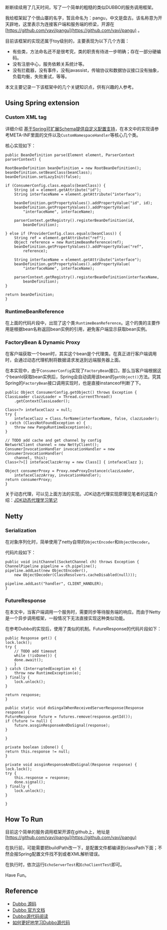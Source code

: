 

断断续续用了几天时间，写了一个简单的粗糙的类似DUBBO的服务调用框架。 

我给框架起了个很山寨的名字，暂且命名为：pangu，中文是盘古。该名称意为开天辟地，这里表示为连接客户端和服务端的桥梁，开源在[https://github.com/vavi/pangu](https://github.com/vavi/pangu) 。

目前该框架的实现还属于toy级别的，主要表现为以下几个方面：

* 有些类，方法命名还不是很考究，类的职责有待进一步明确；存在一部分硬编码。
* 没有注册中心，服务依赖关系统计等。
* 没有拦截器，没有事件，没有javassist，传输协议和数据协议接口没有抽象，负载均衡，失败重试，等等。

本文主要记录一下该框架中的几个关键知识点，供有兴趣的人参考。

## Using Spring extension
### Custom XML tag
详细介绍 [基于Spring可扩展Schema提供自定义配置支持](http://blog.csdn.net/cutesource/article/details/5864562)，在本文中的实现请参考META-INF里面的文件以及`CustomNamespaceHandler`等核心几个类。

核心实现如下：


	public BeanDefinition parse(Element element, ParserContext parserContext) {

	RootBeanDefinition beanDefinition = new RootBeanDefinition();
	beanDefinition.setBeanClass(beanClass);
	beanDefinition.setLazyInit(false);

	if (ConsumerConfig.class.equals(beanClass)) {
	    String id = element.getAttribute("id");
	    String interfaceName = element.getAttribute("interface");

	    beanDefinition.getPropertyValues().addPropertyValue("id", id);
	    beanDefinition.getPropertyValues().addPropertyValue(
		    "interfaceName", interfaceName);

	    parserContext.getRegistry().registerBeanDefinition(id,
		    beanDefinition);

	} else if (ProviderConfig.class.equals(beanClass)) {
	    String ref = element.getAttribute("ref");
	    Object reference = new RuntimeBeanReference(ref);
	    beanDefinition.getPropertyValues().addPropertyValue("ref",
		    reference);

	    String interfaceName = element.getAttribute("interface");
	    beanDefinition.getPropertyValues().addPropertyValue(
		    "interfaceName", interfaceName);

	    parserContext.getRegistry().registerBeanDefinition(interfaceName,
		    beanDefinition);
	}

	return beanDefinition;
    }

 
### RuntimeBeanReference

在上面的代码片段中，出现了这个类:`RuntimeBeanReference`。这个的类的主要作用是根据bean名称返回bean实例的引用，避免客户端显示获取bean实例。


### FactoryBean & Dynamic Proxy

在客户端获取一个bean时，其实这个bean是个代理类。在真正进行客户端调用时，会通过动态代理机制将数据请求发送到远端服务器上面。

在本实现中，由于`ConsumerConfig`实现了`FactoryBean`接口，那么当客户端根据这个beanId获取bean实例后，Spring会自动调用该bean的`getObject()`方法。究其Spring的`FactoryBean`接口调用实现时，也是直接instanceof判断了下。


 
	public Object ConsumerConfig.getObject() throws Exception {
	ClassLoader clazzLoader = Thread.currentThread()
		.getContextClassLoader();

	Class<?> intefaceClazz = null;
	try {
	    intefaceClazz = Class.forName(interfaceName, false, clazzLoader);
	} catch (ClassNotFoundException e) {
	    throw new PanguRuntimeException(e);
	}

	// TODO add cache and get channel by config
	NetworkClient channel = new NettyClient();
	ConsumerInvocationHandler invocationHandler = new ConsumerInvocationHandler(
		channel, this);
	Class<?>[] intefaceClazzArray = new Class[] { intefaceClazz };

	Object consumerProxy = Proxy.newProxyInstance(clazzLoader,
		intefaceClazzArray, invocationHandler);
	return consumerProxy;
    }
 

关于动态代理，可以见上面方法的实现。JDK动态代理实现原理见笔者的这篇介绍：[JDK动态代理学习笔记](http://my.oschina.net/geecoodeer/blog/204138)

## Netty
### Serialization
在对象序列化时，简单使用了netty自带的`ObjectEncoder`和`ObjectDecoder`。

代码片段如下：

 

    public void initChannel(SocketChannel ch) throws Exception {
	ChannelPipeline pipeline = ch.pipeline();
	pipeline.addLast(new ObjectEncoder(),
		new ObjectDecoder(ClassResolvers.cacheDisabled(null)));

	pipeline.addLast("handler", CLIENT_HANDLER);
    }
 

### FutureResponse
在本文中，当客户端调用一个服务时，需要同步等待服务端的响应。而由于Netty是一个异步调用框架，一般情况下无法直接实现这种类似功能。

在参考Dubbo的实现后，使用了类似的机制。FutureResponse的代码片段如下：

 	public Response get() {
	lock.lock();
	try {
	    // TODO add timeout
	    while (!isDone()) {
		done.await();
	    }
	} catch (InterruptedException e) {
	    throw new RuntimeException(e);
	} finally {
	    lock.unlock();
	}

	return response;
    }

    public static void doSingalWhenReceivedServerResponse(Response response) {
	FutureResponse future = futures.remove(response.getId());
	if (future != null) {
	    future.assginResponseAndDoSignal(response);
	}

    }

    private boolean isDone() {
	return this.response != null;
    }

    private void assginResponseAndDoSignal(Response response) {
	lock.lock();
	try {
	    this.response = response;
	    done.signal();
	} finally {
	    lock.unlock();
	}

    }

 


## How To Run
目前这个简单的服务调用框架开源在github上，地址是[https://github.com/vavi/pangu](https://github.com/vavi/pangu) 

在执行前，可能需要把buildPath改一下，是配置文件都编译到classPath下面；不然会报Spring配置文件找不到或者XML解析错误。

在执行时，依次运行`EchoServerTest`和`EchoClientTest`即可。

Have Fun。

## Reference

* [Dubbo 源码](https://github.com/alibaba/dubbo)
* [Dubbo 官方文档](http://alibaba.github.io/dubbo-doc-static/Developer+Guide-zh.htm)
* [Dubbo源代码阅读](http://attend.iteye.com/blog/1311524)
* [如何更好地学习Dubbo源代码](http://jm-blog.aliapp.com/?p=3138)
 
